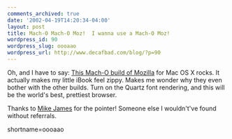 ```yaml
---
comments_archived: true
date: '2002-04-19T14:20:34-04:00'
layout: post
title: Mach-O Mach-O Moz!  I wanna use a Mach-O Moz!
wordpress_id: 90
wordpress_slug: oooaao
wordpress_url: http://www.decafbad.com/blog/?p=90
---
```

<p>Oh, and I have to say: <a href="http://homepage.mac.com/risc_abacus/">This Mach-O build of Mozilla</a> for Mac OS X rocks.  It actually makes my little iBook feel zippy.  Makes me wonder why they even bother with the other builds.  Turn on the Quartz font rendering, and this will be the world's best, prettiest browser.  </p>
<p>Thanks to <a href="http://radio.weblogs.com/0100629/2002/04/17.html#a78">Mike James</a> for the pointer!  Someone else I wouldn't've found without referrals.</p>
<!--more-->
shortname=oooaao
